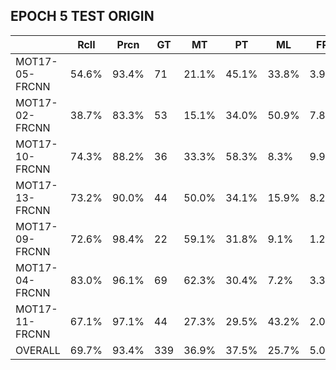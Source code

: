 ## EPOCH 5 TEST ORIGIN

|      | Rcll | Prcn | GT   | MT   | PT   | ML   | FP   | FN   | IDs  | FM   | MOTA | MOTP | num_objects |
| ---- | ---- | ---- | ---- | ---- | ---- | ---- | ---- | ---- | ---- | ---- | ---- | ---- | ----------- |
| MOT17-05-FRCNN |54.6% | 93.4% |  71 |21.1%|45.1%|33.8%|3.9%|45.4%|1.8%|2.0%|48.9%|0.205|    3357|
| MOT17-02-FRCNN |38.7% | 83.3% |  53 |15.1%|34.0%|50.9%|7.8%|61.3%|1.2%|1.2%|29.8%|0.199|    9880|
| MOT17-10-FRCNN |74.3% | 88.2% |  36 |33.3%|58.3%| 8.3%|9.9%|25.7%|2.1%|3.5%|62.3%|0.255|    5923|
| MOT17-13-FRCNN |73.2% | 90.0% |  44 |50.0%|34.1%|15.9%|8.2%|26.8%|2.3%|2.3%|62.7%|0.247|    3156|
| MOT17-09-FRCNN |72.6% | 98.4% |  22 |59.1%|31.8%| 9.1%|1.2%|27.4%|1.1%|1.0%|70.3%|0.169|    2879|
| MOT17-04-FRCNN |83.0% | 96.1% |  69 |62.3%|30.4%| 7.2%|3.3%|17.0%|0.6%|0.8%|79.0%|0.198|   24178|
| MOT17-11-FRCNN |67.1% | 97.1% |  44 |27.3%|29.5%|43.2%|2.0%|32.9%|0.6%|0.7%|64.5%|0.153|    4517|
| OVERALL        |69.7% | 93.4% | 339 |36.9%|37.5%|25.7%|5.0%|30.3%|1.1%|1.3%|63.6%|0.203|   53890|


